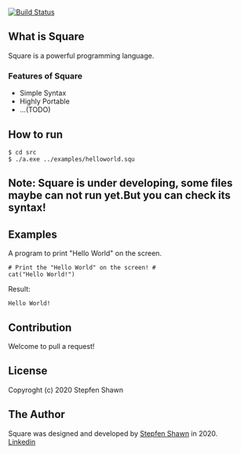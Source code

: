 [![Build Status](https://travis-ci.org/square-lang/Square.svg?branch=master)](https://travis-ci.org/square-lang/Square)  
## What is Square
Square is a powerful programming language.
### Features of Square
* Simple Syntax
* Highly Portable
* ...(TODO)
## How to run
```
$ cd src
$ ./a.exe ../examples/helloworld.squ
```
## Note: Square is under developing, some files maybe can not run yet.But you can check its syntax!
## Examples
A program to print "Hello World" on the screen.
```
# Print the "Hello World" on the screen! #
cat("Hello World!")
```
Result:
```
Hello World!
```
## Contribution
Welcome to pull a request!
## License
Copyroght (c) 2020 Stepfen Shawn
## The Author
Square was designed and developed by [Stepfen Shawn](https://github.com/StepfenShawn) in 2020.  
[Linkedin](https://www.linkedin.com/in/shawn-stepfen-94301b193/)  
